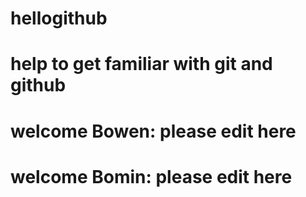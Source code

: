 hellogithub
===========

help to get familiar with git and github
===
welcome Bowen: please edit here
===
welcome Bomin: please edit here
===
